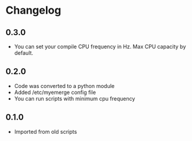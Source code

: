 # Changelog

## 0.3.0
- You can set your compile CPU frequency in Hz. Max CPU capacity by default.

## 0.2.0
- Code was converted to a python module
- Added /etc/myemerge config file
- You can run scripts with minimum cpu frequency

## 0.1.0
- Imported from old scripts